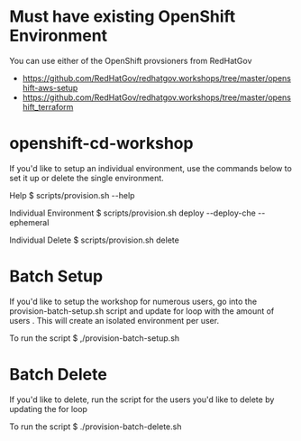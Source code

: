 # Must have existing OpenShift Environment
You can use either of the OpenShift provsioners from RedHatGov
 - https://github.com/RedHatGov/redhatgov.workshops/tree/master/openshift-aws-setup
 - https://github.com/RedHatGov/redhatgov.workshops/tree/master/openshift_terraform

# openshift-cd-workshop
If you'd like to setup an individual environment, use the commands below to set it up or delete the single environment.

Help
$ scripts/provision.sh --help

Individual Environment
$ scripts/provision.sh deploy --deploy-che --ephemeral

Individual Delete
$ scripts/provision.sh delete

# Batch Setup
If you'd like to setup the workshop for numerous users, go into the provision-batch-setup.sh script and update for loop with the amount of users .  This will create an isolated environment per user.

To run the script
$ ,/provision-batch-setup.sh

# Batch Delete
If you'd like to delete, run the script for the users you'd like to delete by updating the for loop

To run the script
$ ./provision-batch-delete.sh
